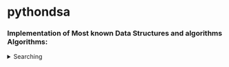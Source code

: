  # pythondsa 
 ### Implementation of Most known Data Structures and algorithms Algorithms:
<details>
    <summary>Searching</summary>
    <p> 
       - [Binary](https://github.com/shivammehta007/pythondsa/blob/master/search/binary.py) : [Pylint Score](https://github.com/shivammehta007/pythondsa/blob/master/search/pylint_score/binarypy_pylint.out)
       
    </p>
</details>

